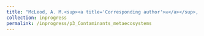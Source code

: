 ```yaml
---
title: "McLeod, A. M.<sup><a title='Corresponding author'>✉</a></sup>, Leroux, S. J., <u>Rizzuto, M.</u>, Leibold, M. A., Schiesari, L. [*in review*] **Integrating ecosystem and contaminant models to study the spatial dynamics of contaminants.**"
collection: inprogress
permalink: /inprogress/p3_Contaminants_metaecosystems
---
```

